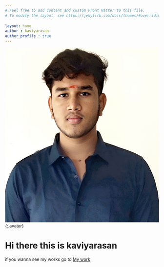 ```yaml
---
# Feel free to add content and custom Front Matter to this file.
# To modify the layout, see https://jekyllrb.com/docs/themes/#overriding-theme-defaults

layout: home
author : kaviyarasan
author_profile : true
---
```

![kaviyrasan](/assets/images/IMG_20230607_120532.jpg){:.avatar} 
# Hi there this is kaviyarasan
 if you wanna see my works go to [My work](/mywork)